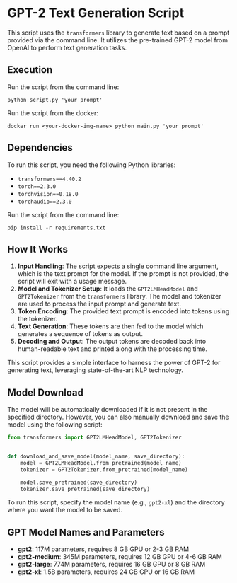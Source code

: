 
# GPT-2 Text Generation Script

This script uses the `transformers` library to generate text based on a prompt provided via the command line. It utilizes the pre-trained GPT-2 model from OpenAI to perform text generation tasks.

## Execution
Run the script from the command line:
```
python script.py 'your prompt'
```
Run the script from the docker:
```
docker run <your-docker-img-name> python main.py 'your prompt'
```


## Dependencies
To run this script, you need the following Python libraries:
- `transformers==4.40.2`
- `torch==2.3.0`
- `torchvision==0.18.0`
- `torchaudio==2.3.0`

Run the script from the command line:
```
pip install -r requirements.txt
```

## How It Works
1. **Input Handling**: The script expects a single command line argument, which is the text prompt for the model. If the prompt is not provided, the script will exit with a usage message.
2. **Model and Tokenizer Setup**: It loads the `GPT2LMHeadModel` and `GPT2Tokenizer` from the `transformers` library. The model and tokenizer are used to process the input prompt and generate text.
3. **Token Encoding**: The provided text prompt is encoded into tokens using the tokenizer.
4. **Text Generation**: These tokens are then fed to the model which generates a sequence of tokens as output.
5. **Decoding and Output**: The output tokens are decoded back into human-readable text and printed along with the processing time.

This script provides a simple interface to harness the power of GPT-2 for generating text, leveraging state-of-the-art NLP technology.

## Model Download
The model will be automatically downloaded if it is not present in the specified directory. However, you can also manually download and save the model using the following script:
```python
from transformers import GPT2LMHeadModel, GPT2Tokenizer


def download_and_save_model(model_name, save_directory):
    model = GPT2LMHeadModel.from_pretrained(model_name)
    tokenizer = GPT2Tokenizer.from_pretrained(model_name)

    model.save_pretrained(save_directory)
    tokenizer.save_pretrained(save_directory)
```
To run this script, specify the model name (e.g., `gpt2-xl`) and the directory where you want the model to be saved.

## GPT Model Names and Parameters
- **gpt2**: 117M parameters, requires 8 GB GPU or 2-3 GB RAM
- **gpt2-medium**: 345M parameters, requires 12 GB GPU or 4-6 GB RAM
- **gpt2-large**: 774M parameters, requires 16 GB GPU or 8 GB RAM
- **gpt2-xl**: 1.5B parameters, requires 24 GB GPU or 16 GB RAM